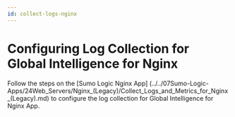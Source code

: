 ```yaml
---
id: collect-logs-nginx
---
```


# Configuring Log Collection for Global Intelligence for Nginx

Follow the steps on the [Sumo Logic Nginx App] (../../07Sumo-Logic-Apps/24Web_Servers/Nginx_(Legacy)/Collect_Logs_and_Metrics_for_Nginx_(Legacy).md) to configure the log collection for Global Intelligence for Nginx App.
